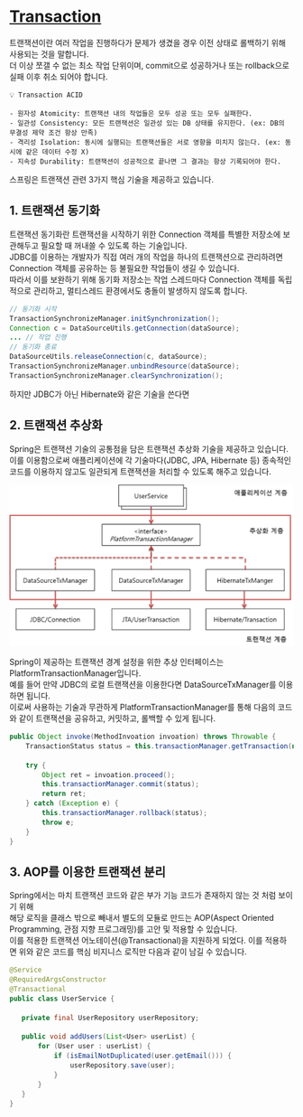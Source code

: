 # [Transaction](https://mangkyu.tistory.com/154)

트랜잭션이란 여러 작업을 진행하다가 문제가 생겼을 경우 이전 상태로 롤백하기 위해 사용되는 것을 말합니다. <br>
더 이상 쪼갤 수 없는 최소 작업 단위이며, commit으로 성공하거나 또는 rollback으로 실패 이후 취소 되어야 합니다. <br>

```
💡 Transaction ACID

- 원자성 Atomicity: 트랜잭션 내의 작업들은 모두 성공 또는 모두 실패한다.
- 일관성 Consistency: 모든 트랜잭션은 일관성 있는 DB 상태를 유지한다. (ex: DB의 무결성 제약 조건 항상 만족)
- 격리성 Isolation: 동시에 실행되는 트랜잭션들은 서로 영향을 미치지 않는다. (ex: 동시에 같은 데이터 수정 X)
- 지속성 Durability: 트랜잭션이 성공적으로 끝나면 그 결과는 항상 기록되어야 한다.
```

스프링은 트랜잭션 관련 3가지 핵심 기술을 제공하고 있습니다. <br>

## 1. 트랜잭션 동기화

트랜잭션 동기화란 트랜잭션을 시작하기 위한 Connection 객체를 특별한 저장소에 보관해두고 필요할 때 꺼내쓸 수 있도록 하는 기술입니다. <br>
JDBC를 이용하는 개발자가 직접 여러 개의 작업을 하나의 트랜잭션으로 관리하려면 Connection 객체를 공유하는 등 불필요한 작업들이 생길 수 있습니다. <br>
따라서 이를 보완하기 위해 동기화 저장소는 작업 스레드마다 Connection 객체를 독립적으로 관리하고, 멀티스레드 환경에서도 충돌이 발생하지 않도록 합니다.<br>

```java
// 동기화 시작
TransactionSynchronizeManager.initSynchronization();
Connection c = DataSourceUtils.getConnection(dataSource);
... // 작업 진행
// 동기화 종료
DataSourceUtils.releaseConnection(c, dataSource);
TransactionSynchronizeManager.unbindResource(dataSource);
TransactionSynchronizeManager.clearSynchronization();
```

하지만 JDBC가 아닌 Hibernate와 같은 기술을 쓴다면

## 2. 트랜잭션 추상화

Spring은 트랜잭션 기술의 공통점을 담은 트랜잭션 추상화 기술을 제공하고 있습니다. <br>
이를 이용함으로써 애플리케이션에 각 기술마다(JDBC, JPA, Hibernate 등) 종속적인 코드를 이용하지 않고도 일관되게 트랜잭션을 처리할 수 있도록 해주고 있습니다. <br>

<img src="./img/transaction.png" width="600"><br>

Spring이 제공하는 트랜잭션 경계 설정을 위한 추상 인터페이스는 PlatformTransactionManager입니다. <br>
예를 들어 만약 JDBC의 로컬 트랜잭션을 이용한다면 DataSourceTxManager를 이용하면 됩니다. <br>
이로써 사용하는 기술과 무관하게 PlatformTransactionManager를 통해 다음의 코드와 같이 트랜잭션을 공유하고, 커밋하고, 롤백할 수 있게 됩니다.<br>

```java
public Object invoke(MethodInvoation invoation) throws Throwable {
	TransactionStatus status = this.transactionManager.getTransaction(new DefaultTransactionDefinition());

	try {
		Object ret = invoation.proceed();
		this.transactionManager.commit(status);
		return ret;
	} catch (Exception e) {
		this.transactionManager.rollback(status);
		throw e;
	}
}
```

## 3. AOP를 이용한 트랜잭션 분리

Spring에서는 마치 트랜잭션 코드와 같은 부가 기능 코드가 존재하지 않는 것 처럼 보이기 위해 <br>
해당 로직을 클래스 밖으로 빼내서 별도의 모듈로 만드는 AOP(Aspect Oriented Programming, 관점 지향 프로그래밍)를 고안 및 적용할 수 있습니다.<br>
이를 적용한 트랜잭션 어노테이션(@Transactional)을 지원하게 되었다. 이를 적용하면 위와 같은 코드를 핵심 비지니스 로직만 다음과 같이 남길 수 있습니다.<br>

```java
@Service
@RequiredArgsConstructor
@Transactional
public class UserService {

   private final UserRepository userRepository;

   public void addUsers(List<User> userList) {
       for (User user : userList) {
           if (isEmailNotDuplicated(user.getEmail())) {
               userRepository.save(user);
           }
       }
   }
}
```
